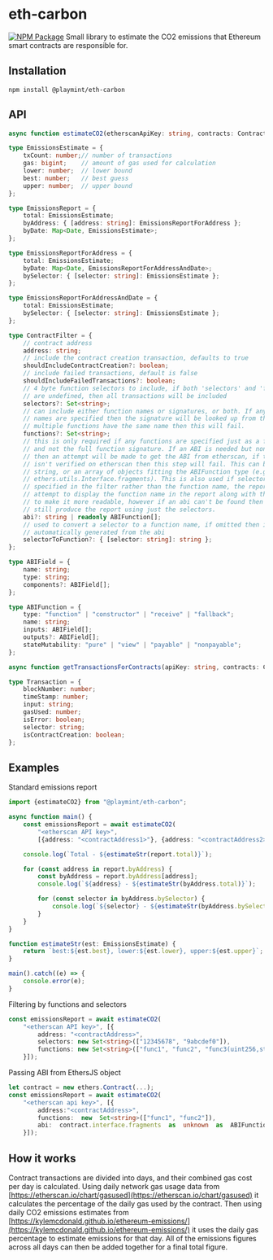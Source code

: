 # eth-carbon
[![NPM Package](https://img.shields.io/npm/v/@playmint/eth-carbon.svg?style=flat-square)](https://www.npmjs.com/package/@playmint/eth-carbon)
Small library to estimate the CO2 emissions that Ethereum smart contracts are responsible for.

## Installation
`npm install @playmint/eth-carbon`

## API
```ts
async function estimateCO2(etherscanApiKey: string, contracts: ContractFilter[]): Promise<EmissionsReport>

type EmissionsEstimate = {
    txCount: number;// number of transactions
    gas: bigint;    // amount of gas used for calculation
    lower: number;  // lower bound
    best: number;   // best guess
    upper: number;  // upper bound
};

type EmissionsReport = {
    total: EmissionsEstimate;
    byAddress: { [address: string]: EmissionsReportForAddress };
    byDate: Map<Date, EmissionsEstimate>;
};

type EmissionsReportForAddress = {
    total: EmissionsEstimate;
    byDate: Map<Date, EmissionsReportForAddressAndDate>;
    bySelector: { [selector: string]: EmissionsEstimate };
};

type EmissionsReportForAddressAndDate = {
    total: EmissionsEstimate;
    bySelector: { [selector: string]: EmissionsEstimate };
};

type ContractFilter = {
    // contract address
    address: string;
    // include the contract creation transaction, defaults to true
    shouldIncludeContractCreation?: boolean;
    // include failed transactions, default is false
    shouldIncludeFailedTransactions?: boolean;
    // 4 byte function selectors to include, if both 'selectors' and 'functions' 
    // are undefined, then all transactions will be included
    selectors?: Set<string>;
    // can include either function names or signatures, or both. If any function
    // names are specified then the signature will be looked up from the ABI. If
    // multiple functions have the same name then this will fail.
    functions?: Set<string>;
    // this is only required if any functions are specified just as a function name
    // and not the full function signature. If an ABI is needed but none is given,
    // then an attempt will be made to get the ABI from etherscan, if the contract
    // isn't verified on etherscan then this step will fail. This can be a json
    // string, or an array of objects fitting the ABIFunction type (e.g.
    // ethers.utils.Interface.fragments). This is also used if selectors are
    // specified in the filter rather than the function name, the report will
    // attempt to display the function name in the report along with the selector
    // to make it more readable, however if an abi can't be found then it will
    // still produce the report using just the selectors.
    abi?: string | readonly ABIFunction[];
    // used to convert a selector to a function name, if omitted then it will be
    // automatically generated from the abi
    selectorToFunction?: { [selector: string]: string };
};

type ABIField = {
	name: string;
	type: string;
	components?: ABIField[];
};

type ABIFunction = {
	type: "function" | "constructor" | "receive" | "fallback";
	name: string;
	inputs: ABIField[];
	outputs?: ABIField[];
	stateMutability: "pure" | "view" | "payable" | "nonpayable";
};

async function getTransactionsForContracts(apiKey: string, contracts: ContractFilter[]): Promise<{[address: string]: Transaction[]}>

type Transaction = {
	blockNumber: number;
	timeStamp: number;
	input: string;
	gasUsed: number;
	isError: boolean;
	selector: string;
	isContractCreation: boolean;
};
```

## Examples
Standard emissions report
```ts
import {estimateCO2} from "@playmint/eth-carbon";

async function main() {
	const emissionsReport = await estimateCO2(
		"<etherscan API key>",
		[{address: "<contractAddress1>"}, {address: "<contractAddress2>"}]);

	console.log(`Total - ${estimateStr(report.total)}`);

    for (const address in report.byAddress) {
        const byAddress = report.byAddress[address];
        console.log(`${address} - ${estimateStr(byAddress.total)}`);

        for (const selector in byAddress.bySelector) {
            console.log(`${selector} - ${estimateStr(byAddress.bySelector[selector])}`);
        }
    }
}

function estimateStr(est: EmissionsEstimate) {
    return `best:${est.best}, lower:${est.lower}, upper:${est.upper}`;
}

main().catch((e) => {
	console.error(e);
}
```
Filtering by functions and selectors
```ts
const emissionsReport = await estimateCO2(
	"<etherscan API key>", [{
		address: "<contractAddress>",
		selectors: new Set<string>(["12345678", "9abcdef0"]),
		functions: new Set<string>(["func1", "func2", "func3(uint256,string)"])
	}]);
```
Passing ABI from EthersJS object
```ts
let contract = new ethers.Contract(...);
const emissionsReport = await estimateCO2(
	"<etherscan api key>", [{
		address:"<contractAddress>",
		functions:  new  Set<string>(["func1", "func2"]),
		abi:  contract.interface.fragments  as  unknown  as  ABIFunction[]
	}]);
```
## How it works
Contract transactions are divided into days, and their combined gas cost per day is calculated. Using daily network gas usage data from [https://etherscan.io/chart/gasused](https://etherscan.io/chart/gasused) it calculates the percentage of the daily gas used by the contract. Then using daily CO2 emissions estimates from [https://kylemcdonald.github.io/ethereum-emissions/](https://kylemcdonald.github.io/ethereum-emissions/) it uses the daily gas percentage to estimate emissions for that day. All of the emissions figures across all days can then be added together for a final total figure.  